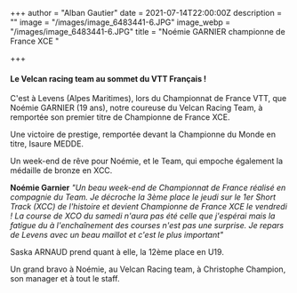 +++
author = "Alban Gautier"
date = 2021-07-14T22:00:00Z
description = ""
image = "/images/image_6483441-6.JPG"
image_webp = "/images/image_6483441-6.JPG"
title = "Noémie GARNIER championne de France XCE "

+++
#### Le Velcan racing team au sommet du VTT Français !

C'est à Levens (Alpes Maritimes), lors du Championnat de France VTT, que Noémie GARNIER (19 ans), notre coureuse du Velcan Racing Team, à remportée son premier titre de Championne de France XCE.

Une victoire de prestige, remportée devant la Championne du Monde en titre, Isaure MEDDE.

Un week-end de rêve pour Noémie, et le Team, qui empoche également la médaille de bronze en XCC.

**Noémie Garnier** _"Un beau week-end de Championnat de France réalisé en compagnie du Team. Je décroche la 3ème place le jeudi sur le 1er Short Track (XCC) de l'histoire et devient Championne de France XCE le vendredi ! La course de XCO du samedi n'aura pas été celle que j'espérai mais la fatigue du à l'enchaînement des courses n'est pas une surprise. Je repars de Levens avec un beau maillot et c'est le plus important"_

Saska ARNAUD prend quant à elle, la 12ème place en U19.

Un grand bravo à Noémie, au Velcan Racing team, à Christophe Champion, son manager et à tout le staff.
